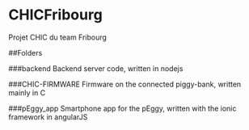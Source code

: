 # CHICFribourg
Projet CHIC du team Fribourg

##Folders

###backend
Backend server code, written in nodejs

###CHIC-FIRMWARE
Firmware on the connected piggy-bank, written mainly in C

###pEggy_app
Smartphone app for the pEggy, written with the ionic framework in angularJS 
 